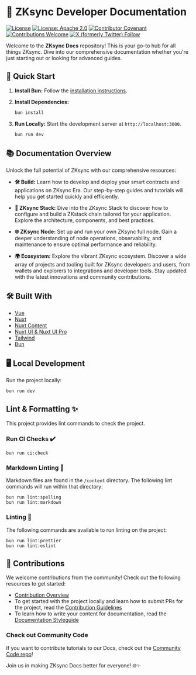 # 🌟 ZKsync Developer Documentation

[![License](https://img.shields.io/badge/license-MIT-blue)](LICENSE-MIT)
[![License: Apache 2.0](https://img.shields.io/badge/license-Apache%202.0-orange)](LICENSE-APACHE)
[![Contributor Covenant](https://img.shields.io/badge/Contributor%20Covenant-2.1-4baaaa.svg)](https://www.contributor-covenant.org/)
[![Contributions Welcome](https://img.shields.io/badge/contributions-welcome-orange)](CONTRIBUTING.md)
[![X (formerly Twitter) Follow](https://badgen.net/badge/twitter/@zksyncDevs/1DA1F2?icon&label)](https://x.com/zksyncDevs)

Welcome to the **ZKsync Docs** repository! This is your go-to hub for all things
ZKsync. Dive into our comprehensive documentation whether you're just starting out or looking for advanced guides.

## 🚀 Quick Start

1. **Install Bun:** Follow the [installation instructions](https://bun.sh/docs/installation).
2. **Install Dependencies:**

   ```sh
   bun install
   ```

3. **Run Locally:** Start the development server at `http://localhost:3000`.

   ```sh
   bun run dev
   ```

## 📚 Documentation Overview

Unlock the full potential of ZKsync with our comprehensive resources:

- **🛠️ Build:** Learn how to develop and deploy your smart contracts and
applications on ZKsync Era. Our step-by-step guides and tutorials will help you get started quickly and efficiently.

- **🔗 ZKsync Stack:** Dive into the ZKsync Stack to discover how to
configure and build a ZKstack chain tailored for your application. Explore the architecture, components, and best practices.

- **🌐 ZKsync Node:** Set up and run your own ZKsync full node. Gain a deeper
understanding of node operations, observability, and maintenance to ensure optimal performance and reliability.

- **🌍 Ecosystem:** Explore the vibrant ZKsync ecosystem. Discover a wide array
of projects and tooling built for ZKsync developers and users, from wallets and
explorers to integrations and developer tools. Stay updated with the latest innovations and community contributions.

## 🛠️ Built With

- [Vue](https://vuejs.org/)
- [Nuxt](https://nuxt.com/)
- [Nuxt Content](https://content.nuxt.com/)
- [Nuxt UI & Nuxt UI Pro](https://ui.nuxt.com/)
- [Tailwind](https://tailwindcss.com/)
- [Bun](https://bun.sh/)

## 🖥️ Local Development

Run the project locally:

```sh
bun run dev
```

## Lint & Formatting ✨

This project provides lint commands to check the project.

### Run CI Checks ✔️

```shell
bun run ci:check
```

### Markdown Linting 📝

Markdown files are found in the `/content` directory. The following lint commands will run within that directory:

```shell
bun run lint:spelling
bun run lint:markdown
```

### Linting 🧹

The following commands are available to run linting on the project:

```shell
bun run lint:prettier
bun run lint:eslint
```

## 🤝 Contributions

We welcome contributions from the community! Check out the following resources to get started:

- [Contribution Overview](https://docs.zksync.io/build/contributing-to-documentation)
- To get started with the project locally and learn how to submit PRs for the project,
  read the [Contribution Guidelines](https://docs.zksync.io/build/contributing-to-documentation/contribution-guidelines)
- To learn how to write your content for documentation, read the
  [Documentation Styleguide](https://docs.zksync.io/build/contributing-to-documentation/documentation-styleguide)

### Check out Community Code

If you want to contribute tutorials to our Docs, check out the
[Community Code repo](https://github.com/zkSync-Community-Hub/community-code?tab=readme-ov-file#community-code)!

Join us in making ZKsync Docs better for everyone! 🌐✨
